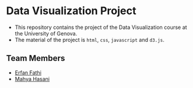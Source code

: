 # Data Visualization Project
* This repository contains the project of the Data Visualization course at the University of Genova.
* The material of the project is `html`, `css`, `javascript` and `d3.js`.

## Team Members
* [Erfan Fathi](https://github.com/ErfanFathi)
* [Mahya Hasani](https://github.com/mahya1010)